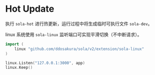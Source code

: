 # Hot Update

执行 `sola-hot` 进行热更新，运行过程中将生成临时可执行文件 `sola-dev`。

linux 系统使用 `sola-linux` 监听端口可实现平滑切换（不中断请求）。 

```go
import (
	linux "github.com/ddosakura/sola/v2/extension/sola-linux"
)

linux.Listen("127.0.0.1:3000", app)
linux.Keep()
```
